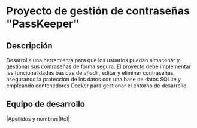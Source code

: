 # Proyecto de gestión de contraseñas "PassKeeper"
## Descripción
Desarrolla una herramienta para que los usuarios puedan almacenar y gestionar sus contraseñas de forma segura. El proyecto debe implementar las funcionalidades básicas de añadir, editar y eliminar contraseñas, asegurando la protección de los datos con una base de datos SQLite y empleando contenedores Docker para gestionar el entorno de desarrollo.
## Equipo de desarrollo 
|Apellidos y nombres|Rol|

